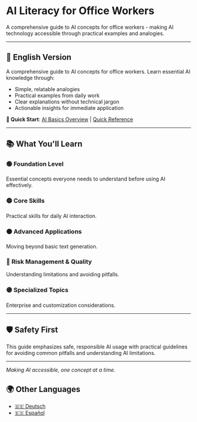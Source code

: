 # AI Literacy for Office Workers

A comprehensive guide to AI concepts for office workers - making AI technology accessible through practical examples and analogies.

---

## 📖 English Version

A comprehensive guide to AI concepts for office workers. Learn essential AI knowledge through:
- Simple, relatable analogies
- Practical examples from daily work
- Clear explanations without technical jargon
- Actionable insights for immediate application

**🚀 Quick Start**: [AI Basics Overview](./en/ai-basics-overview.md) | [Quick Reference](./en/quick-reference-cheat-sheet.md)

---

## 📚 What You'll Learn

### 🟢 **Foundation Level**
Essential concepts everyone needs to understand before using AI effectively.

### 🟡 **Core Skills** 
Practical skills for daily AI interaction.

### 🟠 **Advanced Applications**
Moving beyond basic text generation.

### 🔴 **Risk Management & Quality**
Understanding limitations and avoiding pitfalls.

### 🟣 **Specialized Topics**
Enterprise and customization considerations.

---

## 🛡️ Safety First

This guide emphasizes safe, responsible AI usage with practical guidelines for avoiding common pitfalls and understanding AI limitations.

---

*Making AI accessible, one concept at a time.*

## 🌍 Other Languages

- [🇩🇪 Deutsch](./README-de.md)
- [🇪🇸 Español](./README-es.md)